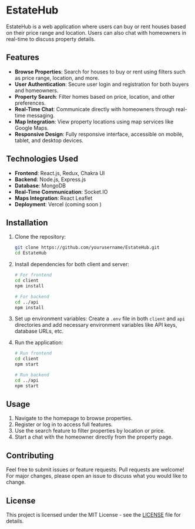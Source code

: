 # EstateHub

EstateHub is a web application where users can buy or rent houses based on their price range and location. Users can also chat with homeowners in real-time to discuss property details.

## Features

- **Browse Properties**: Search for houses to buy or rent using filters such as price range, location, and more.
- **User Authentication**: Secure user login and registration for both buyers and homeowners.
- **Property Search**: Filter homes based on price, location, and other preferences.
- **Real-Time Chat**: Communicate directly with homeowners through real-time messaging.
- **Map Integration**: View property locations using map services like Google Maps.
- **Responsive Design**: Fully responsive interface, accessible on mobile, tablet, and desktop devices.

## Technologies Used

- **Frontend**: React.js, Redux, Chakra UI
- **Backend**: Node.js, Express.js
- **Database**: MongoDB
- **Real-Time Communication**: Socket.IO
- **Maps Integration**: React Leaflet
- **Deployment**:  Vercel (coming soon )

## Installation

1. Clone the repository:
    ```bash
    git clone https://github.com/yourusername/EstateHub.git
    cd EstateHub
    ```

2. Install dependencies for both client and server:
    ```bash
    # For frontend
    cd client
    npm install

    # For backend
    cd ../api
    npm install
    ```

3. Set up environment variables:
    Create a `.env` file in both `client` and `api` directories and add necessary environment variables like API keys, database URLs, etc.

4. Run the application:
    ```bash
    # Run frontend
    cd client
    npm start

    # Run backend
    cd ../api
    npm start
    ```

## Usage

1. Navigate to the homepage to browse properties.
2. Register or log in to access full features.
3. Use the search feature to filter properties by location or price.
4. Start a chat with the homeowner directly from the property page.

## Contributing

Feel free to submit issues or feature requests. Pull requests are welcome! For major changes, please open an issue to discuss what you would like to change.

## License

This project is licensed under the MIT License - see the [LICENSE](./LICENSE) file for details.

